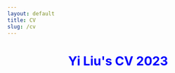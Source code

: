 ```yaml
---
layout: default
title: CV
slug: /cv
---
```


<!DOCTYPE html>
<html>
<head>
	<title>CV </title>
</head>
<body>
	<center>
		<h1 style="color: blue">Yi Liu's CV 2023</h1>
		<object data= "https://yliu1998.github.io/cvpdf/CV_Yi_Liu.pdf"
				width="800"
				height="500">
		</object>
	</center>
</body>
</html>

